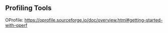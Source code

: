 ## Profiling Tools

OProfile: https://oprofile.sourceforge.io/doc/overview.html#getting-started-with-operf
